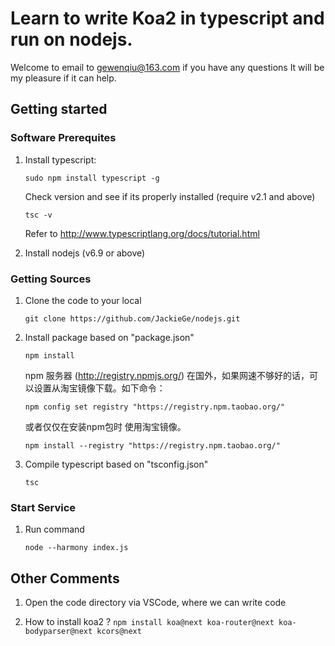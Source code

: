 # Learn to write Koa2 in typescript and run on nodejs. 

Welcome to email to gewenqiu@163.com if you have any questions It will be my pleasure if it can help.

## Getting started

### Software Prerequites

1. Install typescript:

   `sudo npm install typescript -g`

   Check version and see if its properly installed (require v2.1 and above)

   `tsc -v`
   
   Refer to http://www.typescriptlang.org/docs/tutorial.html

2. Install nodejs (v6.9 or above)

### Getting Sources

1. Clone the code to your local

   `git clone https://github.com/JackieGe/nodejs.git`

2. Install package based on "package.json"

   `npm install`

   npm 服务器 (http://registry.npmjs.org/) 在国外，如果网速不够好的话，可以设置从淘宝镜像下载。如下命令：

   `npm config set registry "https://registry.npm.taobao.org/"`

   或者仅仅在安装npm包时 使用淘宝镜像。

   `npm install --registry "https://registry.npm.taobao.org/"`

3. Compile typescript based on "tsconfig.json"
    
   `tsc`

### Start Service

1. Run command

   `node --harmony index.js`

## Other Comments

1. Open the code directory via VSCode, where we can write code

2. How to install koa2 ?
   `npm install koa@next koa-router@next koa-bodyparser@next kcors@next`
    